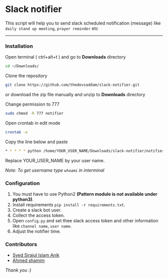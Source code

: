 # Slack notifier
This script will help you to send slack scheduled notification (message) like `daily stand up meeting`, `prayer reminder` etc

---
### Installation

Open terminal ( ctrl+alt+t ) and go to __Downloads__ directory

```bash
cd ~/Downloads/
```

Clone the repository

```bash
git clone https://github.com/thedevsaddam/slack-notifier.git
```
or download the zip file manually and unzip to __Downloads__ directory

Change permission to 777

```bash
sudo chmod -R 777 notifier
```
Open crontab in edit mode

```bash
crontab -e
```

Copy the line below and paste
```bash
* * * * * python /home/YOUR_USER_NAME/Downloads/slack-notifier/notifier.py
```
Replace YOUR_USER_NAME by your user name.

_Note:  To get username type `whoami` in interminal_

### Configuration
1. You must have to use Python2 **(Pattern module is not available under python3)**.
2. Install requirements `pip install -r requirements.txt`.
3. Create a slack bot user.
4. Collect the access token.
5. Open `config.py` and set thee slack access token and other information like `channel name`, `user name`.
6. Adjust the notifier time.

### Contributors
* [Syed Sirajul Islam Anik](https://github.com/ssi-anik)
* [Ahmed shamim](https://github.com/me-shaon)

_Thank you :)_

